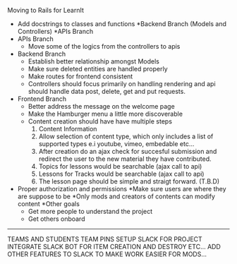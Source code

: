 Moving to Rails for LearnIt
* Add docstrings to classes and functions
  *Backend Branch (Models and Controllers)
  *APIs Branch 
* APIs Branch
  * Move some of the logics from the controllers to apis
* Backend Branch
  * Establish better relationship amongst Models
  * Make sure deleted entities are handled properly
  * Make routes for frontend consistent
  * Controllers should focus primarily on handling rendering and api should handle data post, delete, get and put requests.
* Frontend Branch
  * Better address the message on the welcome page
  * Make the Hamburger menu a little more discoverable
  * Content creation should have have multiple steps
  	1. Content Information
  	2. Allow selection of content type, which only includes a list of supported types e.i youtube, vimeo, embedable etc...
  	3. After creation do an ajax check for succesful submission and redirect the user to the new material they have contributed.
  	4. Topics for lessons would be searchable (ajax call to api)
  	5. Lessons for Tracks would be searchable (ajax call to api)
  	6. The lesson page should be simple and straigt forward. (T.B.D)
* Proper authorization and permissions
  *Make sure users are where they are suppose to be
  *Only mods and creators of contents can modify content
*Other goals
  * Get more people to understand the project
  * Get others onboard


-----------------
TEAMS AND STUDENTS
TEAM PINS
SETUP SLACK FOR PROJECT
INTEGRATE SLACK BOT FOR ITEM CREATION AND DESTROY ETC...
ADD OTHER FEATURES TO SLACK TO MAKE WORK EASIER FOR MODS...
